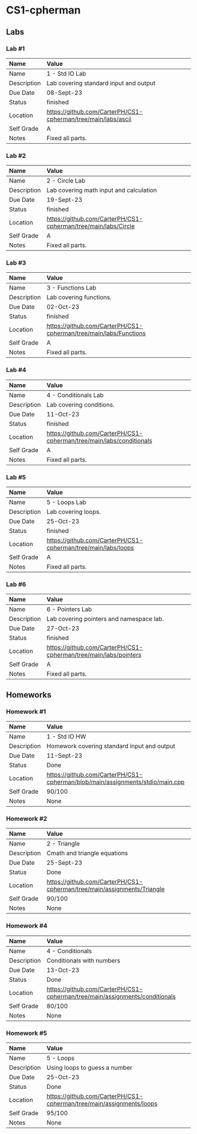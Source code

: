 # CS1-cpherman

## Labs

### Lab #1

| Name | Value |
| :--- | :--- |
| Name | 1 - Std IO Lab |
| Description | Lab covering standard input and output |
| Due Date | 08-Sept-23 |
| Status | finished |
| Location | https://github.com/CarterPH/CS1-cpherman/tree/main/labs/ascii |
| Self Grade | A |
| Notes | Fixed all parts. |

### Lab #2

| Name | Value |
| :--- | :--- |
| Name | 2 - Circle Lab |
| Description | Lab covering math input and calculation |
| Due Date | 19-Sept-23 |
| Status | finished |
| Location | https://github.com/CarterPH/CS1-cpherman/tree/main/labs/Circle |
| Self Grade | A |
| Notes | Fixed all parts. |

### Lab #3

| Name | Value |
| :--- | :--- |
| Name | 3 - Functions Lab |
| Description | Lab covering functions. |
| Due Date | 02-Oct-23 |
| Status | finished |
| Location | https://github.com/CarterPH/CS1-cpherman/tree/main/labs/Functions |
| Self Grade | A |
| Notes | Fixed all parts. |

### Lab #4

| Name | Value |
| :--- | :--- |
| Name | 4 - Conditionals Lab |
| Description | Lab covering conditions. |
| Due Date | 11-Oct-23 |
| Status | finished |
| Location | https://github.com/CarterPH/CS1-cpherman/tree/main/labs/conditionals |
| Self Grade | A |
| Notes | Fixed all parts. |

### Lab #5

| Name | Value |
| :--- | :--- |
| Name | 5 - Loops Lab |
| Description | Lab covering loops. |
| Due Date | 25-Oct-23 |
| Status | finished |
| Location | https://github.com/CarterPH/CS1-cpherman/tree/main/labs/loops |
| Self Grade | A |
| Notes | Fixed all parts. |

### Lab #6

| Name | Value |
| :--- | :--- |
| Name | 6 - Pointers Lab |
| Description | Lab covering pointers and namespace lab. |
| Due Date | 27-Oct-23 |
| Status | finished |
| Location | https://github.com/CarterPH/CS1-cpherman/tree/main/labs/pointers |
| Self Grade | A |
| Notes | Fixed all parts. |


## Homeworks

### Homework #1

| Name | Value |
| :--- | :--- |
| Name | 1 - Std IO HW |
| Description | Homework covering standard input and output |
| Due Date | 11-Sept-23 |
| Status | Done |
| Location | https://github.com/CarterPH/CS1-cpherman/blob/main/assignments/stdio/main.cpp |
| Self Grade | 90/100 |
| Notes | None |

### Homework #2

| Name | Value |
| :--- | :--- |
| Name | 2 - Triangle |
| Description | Cmath and triangle equations |
| Due Date | 25-Sept-23 |
| Status | Done |
| Location | https://github.com/CarterPH/CS1-cpherman/tree/main/assignments/Triangle |
| Self Grade | 90/100 |
| Notes | None |

### Homework #4

| Name | Value |
| :--- | :--- |
| Name | 4 - Conditionals |
| Description | Conditionals with numbers |
| Due Date | 13-Oct-23 |
| Status | Done |
| Location | https://github.com/CarterPH/CS1-cpherman/tree/main/assignments/conditionals |
| Self Grade | 80/100 |
| Notes | None |

### Homework #5

| Name | Value |
| :--- | :--- |
| Name | 5 - Loops |
| Description | Using loops to guess a number |
| Due Date | 25-Oct-23 |
| Status | Done |
| Location | https://github.com/CarterPH/CS1-cpherman/tree/main/assignments/loops |
| Self Grade | 95/100 |
| Notes | None |

